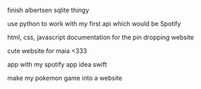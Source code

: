finish albertsen sqlite thingy

use python to work with my first api which would be Spotify

html, css, javascript documentation for the pin dropping website

cute website for maia <333

app with my spotify app idea swift

make my pokemon game into a website
